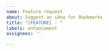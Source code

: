 ```yaml
---
name: Feature request
about: Suggest an idea for Bookmarks
title: "[FEATURE] - "
labels: enhancement
assignees: ''

---
```


<!-- Please search existing issues to avoid creating duplicates. -->

<!-- Describe the feature you'd like. -->
